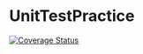 # UnitTestPractice
[![Coverage Status](https://coveralls.io/repos/github/lcnorine/UnitTestPractice/badge.svg?branch=master)](https://coveralls.io/github/lcnorine/UnitTestPractice?branch=master)
